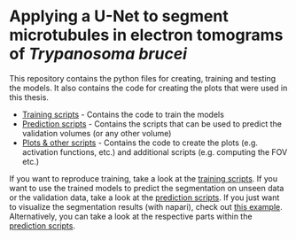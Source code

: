 # Applying a U-Net to segment microtubules in electron tomograms of *Trypanosoma brucei*

This repository contains the python files for creating, training and testing the models.
It also contains the code for creating the plots that were used in this thesis.

*   [Training scripts](Training) - Contains the code to train the models 
*   [Prediction scripts](Prediction) - Contains the scripts that can be used to predict the validation volumes (or any other volume)
*   [Plots & other scripts](Plots%20&%20other%20scripts) - Contains the code to create the plots (e.g. activation functions, etc.) and additional scripts (e.g. computing the FOV etc.)

If you want to reproduce training, take a look at the [training scripts](Training).
If you want to use the trained models to predict the segmentation on unseen data or the validation data, take a look at the [prediction scripts](Prediction).
If you just want to visualize the segmentation results (with napari),
check out [this example](EXAMPLE.md).
Alternatively, you can take a look at the respective parts within the [prediction scripts](Prediction).
